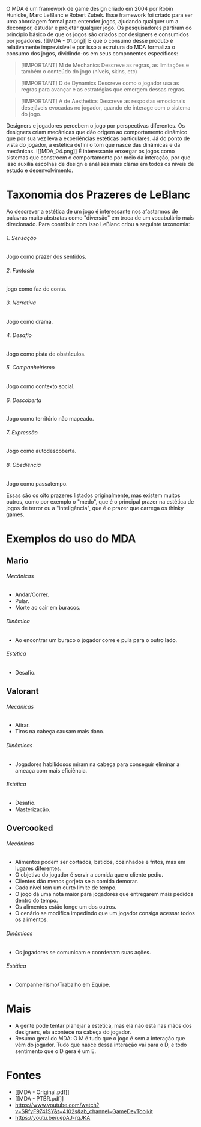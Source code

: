 O MDA é um framework de game design criado em 2004 por Robin Hunicke, Marc LeBlanc e Robert Zubek. Esse framework foi criado para ser uma abordagem formal para entender jogos, ajudando qualquer um a decompor, estudar e projetar qualquer jogo.
Os pesquisadores partiram do principio básico de que os jogos são criados por designers e consumidos por jogadores.
![[MDA - 01.png]]
E que o consumo desse produto é relativamente imprevisível e por isso a estrutura do MDA formaliza o consumo dos jogos, dividindo-os em seus componentes específicos:
> [!IMPORTANT] M de Mechanics
> Descreve as regras, as limitações e também o conteúdo do jogo (níveis, skins, etc)

> [!IMPORTANT] D de Dynamics
Descreve como o jogador usa as regras para avançar e as estratégias que emergem dessas regras.

> [!IMPORTANT] A de Aesthetics
> Descreve as respostas emocionais desejáveis evocadas no jogador, quando ele interage com o sistema do jogo.

Designers e jogadores percebem o jogo por perspectivas diferentes. Os designers criam mecânicas que dão origem ao comportamento dinâmico que por sua vez leva a experiências estéticas particulares. Já do ponto de vista do jogador, a estética defini o tom que nasce dás dinâmicas e da mecânicas.
![[MDA_04.png]]
É interessante enxergar os jogos como sistemas que constroem o comportamento por meio da interação, por que isso auxilia escolhas de design e análises mais claras em todos os níveis de estudo e desenvolvimento.

# Taxonomia dos Prazeres de LeBlanc
Ao descrever a estética de um jogo é interessante nos afastarmos de palavras muito abstratas como "diversão" em troca de um vocabulário mais direcionado. Para contribuir com isso LeBlanc criou a seguinte taxonomia:
###### 1. Sensação
Jogo como prazer dos sentidos.
###### 2. Fantasia
jogo como faz de conta.
###### 3. Narrativa
Jogo como drama.
###### 4. Desafio
Jogo como pista de obstáculos.
###### 5. Companheirismo
Jogo como contexto social.
###### 6. Descoberta
Jogo como território não mapeado.
###### 7. Expressão
Jogo como autodescoberta.
###### 8. Obediência
Jogo como passatempo.

Essas são os oito prazeres listados originalmente, mas existem muitos outros, como por exemplo o "medo", que é o principal prazer na estética de jogos de terror ou a "inteligência", que é o prazer que carrega os thinky games.

# Exemplos do uso do MDA
## Mario
###### Mecânicas
- Andar/Correr.
- Pular.
- Morte ao cair em buracos.
###### Dinâmica
- Ao encontrar um buraco o jogador corre e pula para o outro lado.
###### Estética
- Desafio.
## Valorant
###### Mecânicas
- Atirar.
- Tiros na cabeça causam mais dano.
###### Dinâmicas
- Jogadores habilidosos miram na cabeça para conseguir eliminar a ameaça com mais eficiência.
###### Estética
- Desafio.
- Masterização.
## Overcooked
###### Mecânicas
- Alimentos podem ser cortados, batidos, cozinhados e fritos, mas em lugares diferentes.
- O objetivo do jogador é servir a comida que o cliente pediu.
- Clientes dão menos gorjeta se a comida demorar.
- Cada nível tem um curto limite de tempo.
- O jogo dá uma nota maior para jogadores que entregarem mais pedidos dentro do tempo.
- Os alimentos estão longe um dos outros.
- O cenário se modifica impedindo que um jogador consiga acessar todos os alimentos.
###### Dinâmicas
- Os jogadores se comunicam e coordenam suas ações.
###### Estética
- Companheirismo/Trabalho em Equipe.

# Mais
- A gente pode tentar planejar a estética, mas ela não está nas mãos dos designers, ela acontece na cabeça do jogador.
- Resumo geral do MDA: O M é tudo que o jogo é sem a interação que vêm do jogador. Tudo que nasce dessa interação vai para o D, e todo sentimento que o D gera é um E.

# Fontes
- [[MDA - Original.pdf]]
- [[MDA - PTBR.pdf]]
- https://www.youtube.com/watch?v=SRfyF9741SY&t=4102s&ab_channel=GameDevToolkit
- https://youtu.be/uepAJ-rqJKA